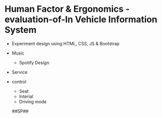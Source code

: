 # Human Factor & Ergonomics -evaluation-of-In Vehicle Information System

 - Experiment design using HTML, CSS, JS & Bootstrap

 - Music
    - Spotify Design
 - Service

 - control
    - Seat
    - Interial 
    - Driving mode

    ##SP##